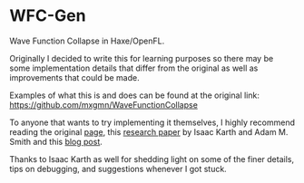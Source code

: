 # WFC-Gen

Wave Function Collapse in Haxe/OpenFL. 

Originally I decided to write this for learning purposes so there may be some implementation details that differ from the original as well as improvements that could be made.

Examples of what this is and does can be found at the original link: https://github.com/mxgmn/WaveFunctionCollapse

To anyone that wants to try implementing it themselves, I highly recommend reading the original [page](https://github.com/mxgmn/WaveFunctionCollapse), this [research paper](https://adamsmith.as/papers/wfc_is_constraint_solving_in_the_wild.pdf) by Isaac Karth and Adam M. Smith and this [blog post](https://trasevol.dog/2017/09/01/di19/).

Thanks to Isaac Karth as well for shedding light on some of the finer details, tips on debugging, and suggestions whenever I got stuck.
